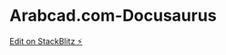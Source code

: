 # Arabcad.com-Docusaurus

[Edit on StackBlitz ⚡️](https://stackblitz.com/edit/facebook-docusaurus-wppgjq)